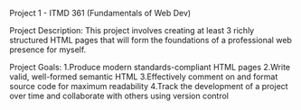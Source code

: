 Project 1 - ITMD 361 (Fundamentals of Web Dev)

Project Description:
This project involves creating at least 3 richly structured HTML pages 
that will form the foundations of a professional web presence for myself. 

Project Goals:
1.Produce modern standards-compliant HTML pages
2.Write valid, well-formed semantic HTML
3.Effectively comment on and format source code for maximum readability
4.Track the development of a project over time and collaborate with others using version control
